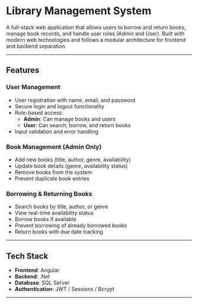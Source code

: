 #  Library Management System

A full-stack web application that allows users to borrow and return books, manage book records, and handle user roles (Admin and User). Built with modern web technologies and follows a modular architecture for frontend and backend separation.

---

## Features

### User Management
- User registration with name, email, and password
- Secure login and logout functionality
- Role-based access:
  - **Admin**: Can manage books and users
  - **User**: Can search, borrow, and return books
- Input validation and error handling

### Book Management (Admin Only)
- Add new books (title, author, genre, availability)
- Update book details (genre, availability status)
- Remove books from the system
- Prevent duplicate book entries

### Borrowing & Returning Books
- Search books by title, author, or genre
- View real-time availability status
- Borrow books if available
- Prevent borrowing of already borrowed books
- Return books with due date tracking

---

##  Tech Stack

- **Frontend**:  Angular
- **Backend**: .Net
- **Database**: SQL Server
- **Authentication**: JWT / Sessions / Bcrypt

---



